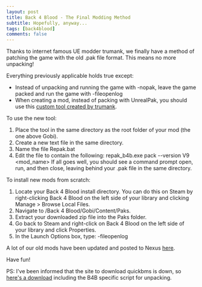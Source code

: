 ```yaml
---
layout: post
title: Back 4 Blood - The Final Modding Method
subtitle: Hopefully, anyway...
tags: [back4blood]
comments: false
---
```


Thanks to internet famous UE modder trumank, we finally have a method of patching the game with the old .pak file format. This means no more unpacking!

Everything previously applicable holds true except:
- Instead of unpacking and running the game with -nopak, leave the game packed and run the game with -fileopenlog
- When creating a mod, instead of packing with UnrealPak, you should use this [custom tool created by trumank](https://smooversyt.github.io/downloads/repak_b4b.exe).

To use the new tool:
1. Place the tool in the same directory as the root folder of your mod (the one above Gobi).
2. Create a new text file in the same directory.
3. Name the file Repak.bat
4. Edit the file to contain the following: repak_b4b.exe pack --version V9 \<mod_name\>
If all goes well, you should see a command prompt open, run, and then close, leaving behind your .pak file in the same directory.

To install new mods from scratch:
1. Locate your Back 4 Blood install directory. You can do this on Steam by right-clicking Back 4 Blood on the left side of your library and clicking Manage > Browse Local Files.
2. Navigate to /Back 4 Blood/Gobi/Content/Paks.
3. Extract your downloaded zip file into the Paks folder.
4. Go back to Steam and right-click on Back 4 Blood on the left side of your library and click Properties.
5. In the Launch Options box, type: -fileopenlog

A lot of our old mods have been updated and posted to Nexus [here](https://www.nexusmods.com/back4blood/mods/).

Have fun!

PS: I've been informed that the site to download quickbms is down, so [here's a download](https://smooversyt.github.io/downloads/quickbms.zip) including the B4B specific script for unpacking.
